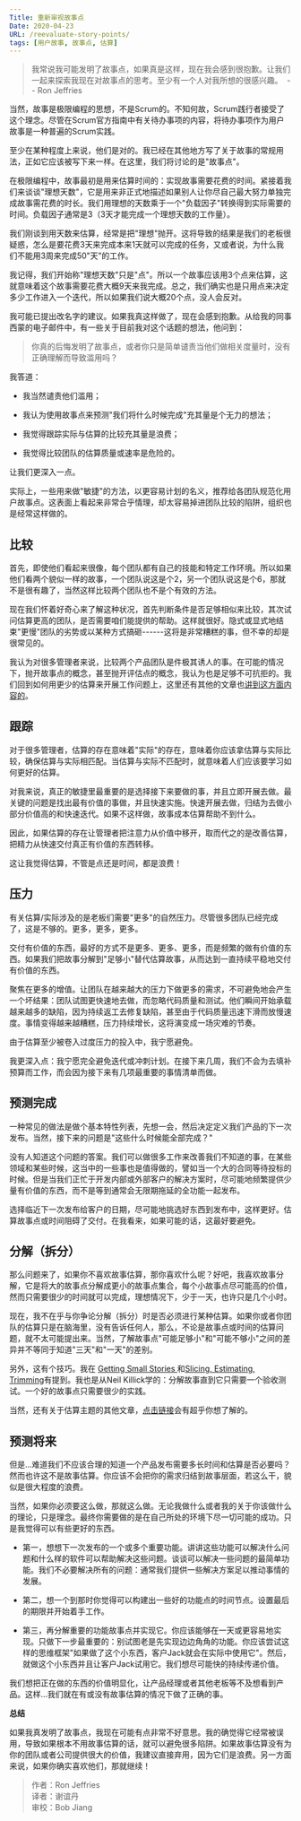 ```yaml
---
Title: 重新审视故事点
Date: 2020-04-23
URL: /reevaluate-story-points/
tags: [用户故事, 故事点, 估算]
---
```


> 我常说我可能发明了故事点，如果真是这样，现在我会感到很抱歉。让我们一起来探索我现在对故事点的思考。至少有一个人对我所想的很感兴趣。 
> -- Ron Jeffries

当然，故事是极限编程的思想，不是Scrum的。不知何故，Scrum践行者接受了这个理念。尽管在Scrum官方指南中有关待办事项的内容，将待办事项作为用户故事是一种普遍的Scrum实践。

至少在某种程度上来说，他们是对的。我已经在其他地方写了关于故事的常规用法，正如它应该被写下来一样。在这里，我们将讨论的是"故事点"。

在极限编程中，故事最初是用来估算时间的：实现故事需要花费的时间。紧接着我们来谈谈"理想天数"，它是用来非正式地描述如果别人让你尽自己最大努力单独完成故事需花费的时长。我们用理想的天数乘于一个"负载因子"转换得到实际需要的时间。负载因子通常是3（3天才能完成一个理想天数的工作量）。

我们刚谈到用天数来估算，经常是把"理想"抛开。这将导致的结果是我们的老板很疑惑，怎么是要花费3天来完成本来1天就可以完成的任务，又或者说，为什么我们不能用3周来完成50"天"的工作。

我记得，我们开始称"理想天数"只是"点"。所以一个故事应该用3个点来估算，这就意味着这个故事需要花费大概9天来我完成。总之，我们确实也是只用点来决定多少工作进入一个迭代，所以如果我们说大概20个点，没人会反对。

我可能已提出改名字的建议。如果我真这样做了，现在会感到抱歉。从给我的同事西蒙的电子邮件中，有一些关于目前我对这个话题的想法，他问到：

> 你真的后悔发明了故事点，或者你只是简单谴责当他们做相关度量时，没有正确理解而导致滥用吗？

我答道：

-   我当然谴责他们滥用；

-   我认为使用故事点来预测"我们将什么时候完成"充其量是个无力的想法；

-   我觉得跟踪实际与估算的比较充其量是浪费；

-   我觉得比较团队的估算质量或速率是危险的。

让我们更深入一点。

实际上，一些用来做"敏捷"的方法，以更容易计划的名义，推荐给各团队规范化用户故事点。这表面上看起来非常合乎情理，却太容易掉进团队比较的陷阱，组织也是经常这样做的。

## **比较**

首先，即使他们看起来很像，每个团队都有自己的技能和特定工作环境。所以如果他们看两个貌似一样的故事，一个团队说这是个2，另一个团队说这是个6，那就不是很有趣了，当然这样比较两个团队也不是个有效的方法。

现在我们怀着好奇心来了解这种状况，首先判断条件是否足够相似来比较，其次试问估算更高的团队，是否需要咱们能提供的帮助。这样就很好。隐式或显式地结束"更慢"团队的劣势或以某种方式搞砸------这将是非常糟糕的事，但不幸的却是很常见的。

我认为对很多管理者来说，比较两个产品团队是件极其诱人的事。在可能的情况下，抛开故事点的概念，甚至抛开评估点的概念，我认为也是足够不可抗拒的。我们回到如何用更少的估算来开展工作问题上，这里还有其他的文章也[讲到这方面内容的](https://www.ronjeffries.com/categories/estimation)。

## **跟踪**

对于很多管理者，估算的存在意味着"实际"的存在，意味着你应该拿估算与实际比较，确保估算与实际相匹配。当估算与实际不匹配时，就意味着人们应该要学习如何更好的估算。

对我来说，真正的敏捷里最重要的是选择接下来要做的事，并且立即开展去做。最关键的问题是找出最有价值的事做，并且快速实施。快速开展去做，归结为去做小部分价值高的和快速迭代。如果不这样做，故事成本估算帮助不到什么。

因此，如果估算的存在让管理者把注意力从价值中移开，取而代之的是改善估算，把精力从快速交付真正有价值的东西转移。

这让我觉得估算，不管是点还是时间，都是浪费！

## **压力**

有关估算/实际涉及的是老板们需要"更多"的自然压力。尽管很多团队已经完成了，这是不够的。更多，更多，更多。

交付有价值的东西，最好的方式不是更多、更多、更多，而是频繁的做有价值的东西。如果我们把故事分解到"足够小"替代估算故事，从而达到一直持续平稳地交付有价值的东西。

聚焦在更多的增值。让团队在越来越大的压力下做更多的需求，不可避免地会产生一个坏结果：团队试图更快速地去做，而忽略代码质量和测试。他们瞬间开始承载越来越多的缺陷，因为持续返工去修复缺陷，甚至由于代码质量迅速下滑而放慢速度。事情变得越来越糟糕，压力持续增长，这将演变成一场灾难的节奏。

由于估算至少被卷入过度压力的投入中，我宁愿避免。

我更深入点：我宁愿完全避免迭代或冲刺计划。在接下来几周，我们不会为去填补预算而工作，而会因为接下来有几项最重要的事情清单而做。

## **预测完成**

一种常见的做法是做个基本特性列表，先想一会，然后决定定义我们产品的下一次发布。当然，接下来的问题是"这些什么时候能全部完成？"

没有人知道这个问题的答案。我们可以做很多工作来改善我们不知道的事，在某些领域和某些时候，这当中的一些事也是值得做的，譬如当一个大的合同等待投标的时候。但是当我们正忙于开发内部或外部客户的解决方案时，尽可能地频繁提供少量有价值的东西，而不是等到通常会无限期拖延的全功能一起发布。

选择临近下一次发布给客户的日期，尽可能地挑选好东西到发布中，这样更好。估算故事点或时间阻碍了交付。在我看来，如果可能的话，这最好要避免。

## **分解（拆分）**

那么问题来了，如果你不喜欢故事估算，那你喜欢什么呢？好吧，我喜欢故事分解，它是将大的故事点分解成更小的故事点集合，每个小故事点尽可能高的价值，然而只需要很少的时间就可以完成，理想情况下，少于一天，也许只是几个小时。

现在，我不在乎与你争论分解（拆分）时是否必须进行某种估算。如果你或者你团队的估算只是在脑海里，没有告诉任何人，那么，不论是故事点或时间的估算问题，就不太可能提出来。当然，了解故事点"可能足够小"和"可能不够小"之间的差异并不等同于知道"三天"和"一天"的差别。

另外，这有个技巧。我在 [Getting Small Stories ](https://www.ronjeffries.com/xprog/articles/getting-small-stories/)和[Slicing, Estimating, Trimming](https://www.ronjeffries.com/articles/015-jul/slicing/)有提到。我也是从Neil Killick学的：分解故事直到它只需要一个验收测试。一个好的故事点只需要很少的实践。

当然，还有关于估算主题的其他文章，[点击链接](https://www.ronjeffries.com/categories/agile-related/)会有超乎你想了解的。

## **预测将来**

但是...难道我们不应该合理的知道一个产品发布需要多长时间和估算是否必要吗？然而也许这不是故事估算。你应该不会把你的需求归结到故事层面，若这么干，貌似是很大程度的浪费。

当然，如果你必须要这么做，那就这么做。无论我做什么或者我的关于你该做什么的理论，只是理念。最终你需要做的是在自己所处的环境下尽一切可能的成功。只是我觉得可以有些更好的东西。

-   第一，想想下一次发布的一个或多个重要功能。讲讲这些功能可以解决什么问题和什么样的软件可以帮助解决这些问题。谈谈可以解决一些问题的最简单功能。我们不必要解决所有的问题：通常我们提供一些解决方案足以推动事情的发展。

-   第二，想一个到那时你觉得可以构建出一些好的功能点的时间节点。设置最后的期限并开始着手工作。

-   第三，再分解重要的功能故事点并实现它。你应该能够在一天或更容易地实现。只做下一步最重要的：别试图老是先实现边边角角的功能。你应该尝试这样的思维框架"如果做了这个小东西，客户Jack就会在实际中使用它"。然后，就做这个小东西并且让客户Jack试用它。我们想尽可能快的持续传递价值。

我们想把正在做的东西的价值明显化，让产品经理或者其他老板等不及想看到产品。这样...我们就在有或没有故事估算的情况下做了正确的事。

**总结**

如果我真发明了故事点，我现在可能有点非常不好意思。我的确觉得它经常被误用，导致如果根本不用故事估算的话，就可以避免很多陷阱。如果故事估算没有为你的团队或者公司提供很大的价值，我建议直接弃用，因为它们是浪费。另一方面来说，如果你确实喜欢他们，那就继续！

> 作者：Ron Jeffries  
> 译者：谢谊丹  
> 审校：Bob Jiang
